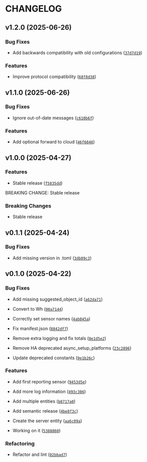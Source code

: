 # CHANGELOG


## v1.2.0 (2025-06-26)

### Bug Fixes

- Add backwards compatibility with old configurations
  ([`37d7d19`](https://github.com/Rapsssito/local-solis-ginglong-inverter/commit/37d7d19aa04a0a8dbd2608807e2376e78307e7ee))

### Features

- Improve protocol compatibility
  ([`68f8d38`](https://github.com/Rapsssito/local-solis-ginglong-inverter/commit/68f8d380e32b43502cbca7ec330362ae5387e5d0))


## v1.1.0 (2025-06-26)

### Bug Fixes

- Ignore out-of-date messages
  ([`c610b6f`](https://github.com/Rapsssito/local-solis-ginglong-inverter/commit/c610b6f53846cbf1d77f86d3d52039eaa3099a5c))

### Features

- Add optional forward to cloud
  ([`46f6846`](https://github.com/Rapsssito/local-solis-ginglong-inverter/commit/46f6846e701654aa3f5e09558a5a3d7a22488e5e))


## v1.0.0 (2025-04-27)

### Features

- Stable release
  ([`f5835dd`](https://github.com/Rapsssito/local-solis-ginglong-inverter/commit/f5835dd1843ab6a30786f01f13d853be807c6c4d))

BREAKING CHANGE: Stable release

### Breaking Changes

- Stable release


## v0.1.1 (2025-04-24)

### Bug Fixes

- Add missing version in .toml
  ([`3db09c3`](https://github.com/Rapsssito/local-solis-ginglong-inverter/commit/3db09c30f71cd96337f4db621300d4de38539b1e))


## v0.1.0 (2025-04-22)

### Bug Fixes

- Add missing suggested_object_id
  ([`a62da71`](https://github.com/Rapsssito/local-solis-ginglong-inverter/commit/a62da71232ed7c606bfd6b9a6642c1c56f503f9c))

- Convert to Wh
  ([`00a7144`](https://github.com/Rapsssito/local-solis-ginglong-inverter/commit/00a7144fdb244cca797484c3bdc5fa53a2ea9245))

- Correctly set sensor names
  ([`4ab045a`](https://github.com/Rapsssito/local-solis-ginglong-inverter/commit/4ab045a22be978e969f2a78cd43b6977f9b1627f))

- Fix manifest.json
  ([`8842df7`](https://github.com/Rapsssito/local-solis-ginglong-inverter/commit/8842df7426845ab093de8e22558c9d12c47a04f7))

- Remove extra logging and fix totals
  ([`0e1d5e2`](https://github.com/Rapsssito/local-solis-ginglong-inverter/commit/0e1d5e2b98c9e7695a10748d0fc1784955e17a4a))

- Remove HA deprecated async_setup_platforms
  ([`23c2896`](https://github.com/Rapsssito/local-solis-ginglong-inverter/commit/23c2896251c6f12031d1b6b052b3b606dc5431cb))

- Update deprecated constants
  ([`9e1b26c`](https://github.com/Rapsssito/local-solis-ginglong-inverter/commit/9e1b26cf91be423baf60924a64b092c624586617))

### Features

- Add first reporting sensor
  ([`9453d5e`](https://github.com/Rapsssito/local-solis-ginglong-inverter/commit/9453d5e90ff9fb744e74f616dcc49d1cfc95a5bb))

- Add more log information
  ([`493c386`](https://github.com/Rapsssito/local-solis-ginglong-inverter/commit/493c38661f1fb7531ae74317e9bdc6c695ceb2a1))

- Add multiple entities
  ([`b8717a0`](https://github.com/Rapsssito/local-solis-ginglong-inverter/commit/b8717a0b0327b65a0addebee685bce5dc67a26a9))

- Add semantic release
  ([`4be8f3c`](https://github.com/Rapsssito/local-solis-ginglong-inverter/commit/4be8f3c5e8a632b9652d0b266dba03bc5ef1db38))

- Create the server entity
  ([`aa6c09a`](https://github.com/Rapsssito/local-solis-ginglong-inverter/commit/aa6c09acc6bef8ebf3300f15b34aa1460064607a))

- Working on it
  ([`5388860`](https://github.com/Rapsssito/local-solis-ginglong-inverter/commit/538886027097f60d9d658045cce9fc9984daa6cb))

### Refactoring

- Refactor and lint
  ([`02bbad7`](https://github.com/Rapsssito/local-solis-ginglong-inverter/commit/02bbad75a5bbf2c9131817db0838f3560f8af393))
